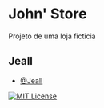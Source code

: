 # John' Store

Projeto de uma loja ficticia

## Jeall

- [@Jeall](https://github.com/EstevanChicoski)


[![MIT License](https://img.shields.io/badge/License-MIT-green.svg)](https://choosealicense.com/licenses/mit/)
